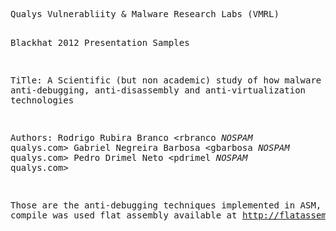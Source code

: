 <html xmlns="http://www.w3.org/1999/xhtml" xml:lang="en" lang="en">
<head>
<title>README source</title>
</head>
<body>
<pre>
Qualys Vulnerabliity & Malware Research Labs (VMRL)

Blackhat 2012 Presentation Samples

TiTle:	A Scientific (but non academic) study of how malware employs anti-debugging,
		anti-disassembly and anti-virtualization technologies
		
Authors: Rodrigo Rubira Branco <rbranco *NOSPAM* qualys.com>
		 Gabriel Negreira Barbosa <gbarbosa *NOSPAM* qualys.com>
		 Pedro Drimel Neto <pdrimel *NOSPAM* qualys.com>
		 
Those are the anti-debugging techniques implemented in ASM, to compile was
used flat assembly available at http://flatassembler.net/

</pre>
</body>
</html>
